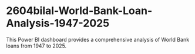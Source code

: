 # 2604bilal-World-Bank-Loan-Analysis-1947-2025
This Power BI dashboard provides a comprehensive analysis of World Bank loans from 1947 to 2025.
